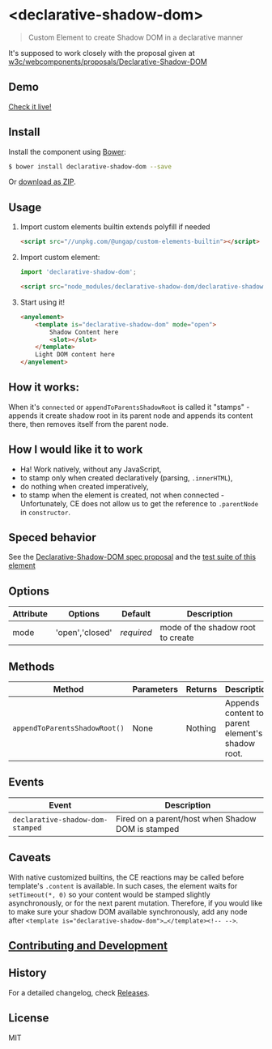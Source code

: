 # &lt;declarative-shadow-dom&gt;

> Custom Element to create Shadow DOM in a declarative manner

It's supposed to work closely with the proposal given at [w3c/webcomponents/proposals/Declarative-Shadow-DOM](https://github.com/w3c/webcomponents/blob/gh-pages/proposals/Declarative-Shadow-DOM.md)

## Demo

[Check it live!](http://tomalec.github.io/declarative-shadow-dom)

## Install

Install the component using [Bower](http://bower.io/):

```sh
$ bower install declarative-shadow-dom --save
```

Or [download as ZIP](https://github.com/tomalec/declarative-shadow-dom/archive/master.zip).

## Usage

1. Import custom elements builtin extends polyfill if needed

    ```html
    <script src="//unpkg.com/@ungap/custom-elements-builtin"></script>
    ```

2. Import custom element:

    ```js
    import 'declarative-shadow-dom';
    ```
    ```html
    <script src="node_modules/declarative-shadow-dom/declarative-shadow-dom.js"></script>
    ```

3. Start using it!

    ```html
    <anyelement>
        <template is="declarative-shadow-dom" mode="open">
            Shadow Content here
            <slot></slot>
        </template>
        Light DOM content here
    </anyelement>
    ```

## How it works:

When it's `connected` or `appendToParentsShadowRoot` is called it "stamps" - appends it create shadow root in its parent node and appends its content there, then removes itself from the parent node.

## How I would like it to work
- Ha! Work natively, without any JavaScript,
- to stamp only when created declaratively (parsing, `.innerHTML`),
- do nothing when created imperatively,
- to stamp when the element is created, not when connected - Unfortunately, CE does not allow us to get the reference to `.parentNode` in `constructor`.


## Speced behavior

See the [Declarative-Shadow-DOM spec proposal](https://github.com/w3c/webcomponents/blob/gh-pages/proposals/Declarative-Shadow-DOM.md) and the [test suite of this element](https://tomalec.github.io/declarative-shadow-dom/test/)


## Options

Attribute     | Options         | Default      | Description
---           | ---             | ---          | ---
mode          | 'open','closed' | *required*   | mode of the shadow root to create

## Methods

Method                        | Parameters   | Returns     | Description
---                           | ---          | ---         | ---
`appendToParentsShadowRoot()` | None         | Nothing     | Appends content to parent element's shadow root.

## Events

Event                            | Description
---                              | ---
`declarative-shadow-dom-stamped` | Fired on a parent/host when Shadow DOM is stamped

## Caveats

With native customized builtins, the CE reactions may be called before template's `.content` is available.
In such cases, the element waits for `setTimeout(*, 0)` so your content would be stamped slightly asynchronously, or
for the next parent mutation. Therefore, if you would like to make sure your shadow DOM available synchronously, add any node after `<template is="declarative-shadow-dom">…</template><!-- -->`.

## [Contributing and Development](CONTRIBUTING.md)

## History

For a detailed changelog, check [Releases](https://github.com/tomalec/declarative-shadow-dom/releases).

## License

MIT
